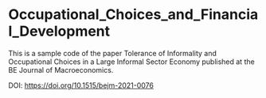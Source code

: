 # Occupational_Choices_and_Financial_Development

This is a sample code of the paper Tolerance of Informality and Occupational Choices in a Large Informal Sector Economy published at the BE Journal of Macroeconomics.

DOI: https://doi.org/10.1515/bejm-2021-0076
